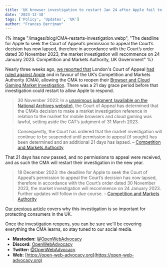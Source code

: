 ```yaml
---
title: 'UK browser investigation to restart Jan 24 after Apple fail to appeal'
date: '2023-12-18'
tags: ['Policy', 'Updates', 'UK']
author: "Frances Berriman"
---
```


{% image
  "/images/blog/CMA-restarts-investigation.webp",
  "The deadline for Apple to seek the Court of Appeal’s permission to appeal the Court’s decision has now lapsed, therefore in accordance with the Court’s order dated 30 November 2023, the market investigation will recommence on 24 January 2023. Competition and Markets Authority, UK Government"
%}


Nearly three weeks ago, [we reported that](https://open-web-advocacy.org/blog/apple-loses-on-appeal/) London's Court of Appeal [had ruled against Apple](https://caselaw.nationalarchives.gov.uk/ewca/civ/2023/1445) and in favour of the UK’s Competition and Markets Authority (CMA), allowing the CMA to reopen their [Browser and Cloud Gaming Market Investigation](https://www.gov.uk/cma-cases/mobile-browsers-and-cloud-gaming). There was a 21 day grace period before that investigation could restart to allow Apple to respond.

> 30 November 2023: In a [unanimous judgment (available on the National Archives website)](https://caselaw.nationalarchives.gov.uk/ewca/civ/2023/1445), the Court of Appeal has determined that the CMA’s decision to make a market investigation reference in relation to the market for mobile browsers and cloud gaming was lawful, setting aside the CAT’s judgment of 31 March 2023. 

>Consequently, the Court has ordered that the market investigation will continue to be suspended until permission to appeal (if sought) has been determined and an additional 21 days has lapsed. &ndash; [Competition and Markets Authority](https://www.gov.uk/cma-cases/mobile-browsers-and-cloud-gaming?utm_medium=email&utm_campaign=govuk-notifications-topic&utm_source=1c322e66-03ab-4704-ba89-5cf1839a587e&utm_content=immediately#court-of-appeal-judgment)

That 21 days has now passed, and no permissions to appeal were received, and as such the CMA will restart their investigation in the new year.

> 18 December 2023: the deadline for Apple to seek the Court of Appeal’s permission to appeal the Court’s decision has now lapsed, therefore in accordance with the Court’s order dated 30 November 2023, the market investigation will recommence on 24 January 2023. Further updates will follow in due course. &ndash; [Competition and Markets Authority](https://www.gov.uk/cma-cases/mobile-browsers-and-cloud-gaming?utm_medium=email&utm_campaign=govuk-notifications-topic&utm_source=1c322e66-03ab-4704-ba89-5cf1839a587e&utm_content=immediately#court-of-appeal-judgment)

[Our previous article](https://open-web-advocacy.org/blog/apple-loses-on-appeal/) covers why this investigation is so important for protecting consumers in the UK.

Once the investigation reopens, you can be sure we'll be covering everything the CMA learns, so stay tuned to our social media.


- **Mastodon:**      [@OpenWebAdvocacy](https://mastodon.social/@owa)
- **Discord:**      [OpenWebAdvocacy](https://discord.gg/x53hkqrRKx)
- **Twitter:**      [@OpenWebAdvocacy](https://twitter.com/OpenWebAdvocacy)
- **Web:**         [https://open-web-advocacy.org](https://open-web-advocacy.org)